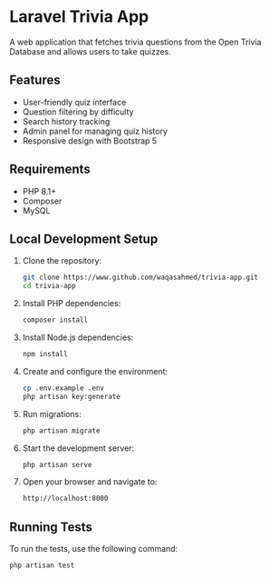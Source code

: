 # Laravel Trivia App

A web application that fetches trivia questions from the Open Trivia Database and allows users to take quizzes.

## Features

- User-friendly quiz interface
- Question filtering by difficulty
- Search history tracking
- Admin panel for managing quiz history
- Responsive design with Bootstrap 5

## Requirements

- PHP 8.1+
- Composer
- MySQL

## Local Development Setup

1. Clone the repository:
   ```bash
   git clone https://www.github.com/waqasahmed/trivia-app.git
   cd trivia-app

2. Install PHP dependencies:
   ```bash
   composer install

3. Install Node.js dependencies:
   ```bash
   npm install
   
4. Create and configure the environment:
   ```bash
   cp .env.example .env
   php artisan key:generate

5. Run migrations:
   ```bash
   php artisan migrate

6. Start the development server:
   ```bash
   php artisan serve

8. Open your browser and navigate to:
   ```bash
   http://localhost:8000

## Running Tests

To run the tests, use the following command:
```bash
php artisan test
```